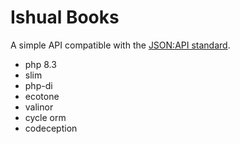 # Ishual Books

A simple API compatible with the [JSON:API standard](https://jsonapi.org/).

* php 8.3
* slim
* php-di
* ecotone
* valinor
* cycle orm
* codeception